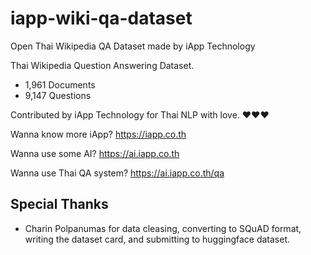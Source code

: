 # iapp-wiki-qa-dataset
Open Thai Wikipedia QA Dataset made by iApp Technology

Thai Wikipedia Question Answering Dataset.
- 1,961 Documents
- 9,147 Questions

Contributed by iApp Technology for Thai NLP with love. ❤️❤️❤️

Wanna know more iApp? https://iapp.co.th 

Wanna use some AI? https://ai.iapp.co.th

Wanna use Thai QA system? https://ai.iapp.co.th/qa

## Special Thanks
- Charin Polpanumas for data cleasing, converting to SQuAD format, writing the dataset card, and submitting to huggingface dataset.
